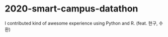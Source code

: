 # 2020-smart-campus-datathon
I contributed kind of awesome experience using Python and R. (feat. 현구, 수환)
